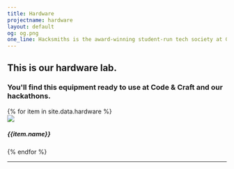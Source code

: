 ```yaml
---
title: Hardware
projectname: hardware
layout: default
og: og.png
one_line: Hacksmiths is the award-winning student-run tech society at Goldsmiths, University of London.
---
```

<section class="hardware">
  <div class="container">
    <div class="text-center">
      <h1 class="h2">This is our hardware lab.</h1>
      <h3>You'll find this equipment ready to use at Code & Craft and our hackathons.</h3>
    </div>
    <div class="list">
      {% for item in site.data.hardware %}
        <div class="col-sm-4 event-single">
          <div class="feature feature-1">
            <img src="/assets/img/hardware/{{item.photo}}.png">
            <div class="feature__body boxed boxed--border">
              <h5>{{item.name}}</h5>
            </div>
          </div>
        </div>
      {% endfor %}
    </div>
</div>
</section>
<hr>
